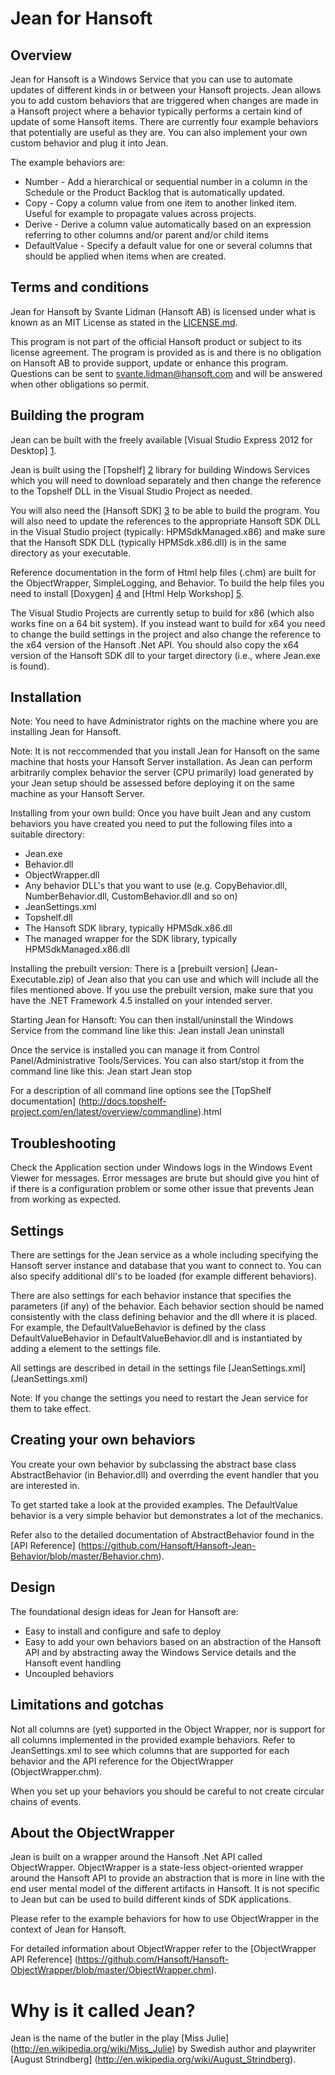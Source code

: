 Jean for Hansoft
================

Overview
--------
Jean for Hansoft is a Windows Service that you can use to automate  updates of different kinds in or between your Hansoft projects. Jean
allows you to add custom behaviors that are triggered when changes are made in a Hansoft project where a behavior typically performs a certain
kind of update of some Hansoft items. There are currently four example behaviors that potentially are useful as they are. You can also implement
your own custom behavior and plug it into Jean.

The example behaviors are:

* Number - Add a hierarchical or sequential number in a column in the Schedule or the Product Backlog  that is automatically updated. 
* Copy - Copy a column value from one item to another linked item. Useful for example to propagate values across projects.
* Derive - Derive a column value automatically based on an expression referring to other columns and/or parent and/or child items
* DefaultValue - Specify a default value for one or several columns that should be applied when items when are created.

Terms and conditions
--------------------
Jean for Hansoft by Svante Lidman (Hansoft AB) is licensed under what is known as an MIT License as stated in the [LICENSE.md](LICENSE.md).

This program is not part of the official Hansoft product or subject to its license agreement.
The program is provided as is and there is no obligation on Hansoft AB to provide support, update or enhance this program.
Questions can be sent to svante.lidman@hansoft.com and will be answered when other obligations so permit.

Building the program
--------------------
Jean can be built with the freely available [Visual Studio Express 2012 for Desktop] [1].

Jean is built using the [Topshelf] [2]
library for building Windows Services which you will need to download separately and then change the reference
to the Topshelf DLL in the Visual Studio Project as needed.

You will also need the [Hansoft SDK] [3] to be able to build the program. You will
also need to update the references to the appropriate 
Hansoft SDK DLL in the Visual Studio project (typically: HPMSdkManaged.x86) and make sure that the Hansoft SDK DLL (typically HPMSdk.x86.dll) is
in the same directory as your executable.

Reference documentation in the form of Html help files (.chm) are built for the ObjectWrapper, SimpleLogging, and Behavior.  To build the help files
you need to install [Doxygen] [4] and [Html Help Workshop] [5].

The Visual Studio Projects are currently setup to build for x86 (which also works fine on a 64 bit system). If you instead want to build for
x64 you need to change the build settings in the project and also change the reference to the x64 version of the Hansoft .Net API. You should
also copy the x64 version of the Hansoft SDK dll to your target directory (i.e., where Jean.exe is found).


[1]: http://www.microsoft.com/visualstudio/eng/products/visual-studio-express-for-windows-desktop  "Visual Studio Express 2012 for Desktop"
[2]: http://topshelf-project.com/                                                                  "TopShelf"
[3]: http://hansoft.com/support/downloads/                                                         "Hansoft SDK"
[4]: http://www.stack.nl/~dimitri/doxygen/                                                         "Doxygen"
[5]: http://www.microsoft.com/en-us/download/details.aspx?id=21138                                 "HTML Help Workshop"

Installation
------------
Note: You need to have Administrator rights on the machine where you are installing Jean for Hansoft.

Note: It is not reccommended that you install Jean for Hansoft on the same machine that hosts your Hansoft Server installation. As Jean
can perform arbitrarily complex behavior the server (CPU primarily) load generated by your Jean setup should be assessed before deploying it
on the same machine as your Hansoft Server. 

Installing from your own build:
Once you have built Jean and any custom behaviors you have created you need to put the following files into a suitable directory:
* Jean.exe
* Behavior.dll
* ObjectWrapper.dll
* Any behavior DLL's that you want to use (e.g. CopyBehavior.dll, NumberBehavior.dll, CustomBehavior.dll and so on)
* JeanSettings.xml
* Topshelf.dll
* The Hansoft SDK library, typically HPMSdk.x86.dll
* The managed wrapper for the SDK library, typically HPMSdkManaged.x86.dll

Installing the prebuilt version:
There is a [prebuilt version] (Jean-Executable.zip) of Jean also that you can use and which will include all the files mentioned above. If you use the prebuilt version, make sure
that you have the .NET Framework 4.5 installed on your intended server.

Starting Jean for Hansoft:
You can then install/uninstall the Windows Service from the command line like this:
	Jean install
	Jean uninstall

Once the service is installed you can manage it from Control Panel/Administrative Tools/Services. You can also start/stop it from the command line like this:
    Jean start
    Jean stop

For a description of all command line options see the [TopShelf documentation] (http://docs.topshelf-project.com/en/latest/overview/commandline).html

Troubleshooting
---------------
Check the Application section under Windows logs in the Windows Event Viewer for messages. Error messages are brute but should give you hint of
if there is a configuration problem or some other issue that prevents Jean from working as expected.

Settings
--------
There are settings for the Jean service as a whole including specifying the Hansoft server instance and database that you want to connect to.
You can also specify additional dll's to be loaded (for example different behaviors).

There are also settings for each behavior instance that specifies the parameters (if any) of the behavior. Each behavior section should be named
consistently with the class defining behavior and the dll where it is placed. For example, the DefaultValueBehavior is defined by the class
DefaultValueBehavior in DefaultValueBehavior.dll and is instantiated by adding a <DefaultValue> element to the settings file.

All settings are described in detail in the settings file [JeanSettings.xml] (JeanSettings.xml)

Note: If you change the settings you need to restart the Jean service for them to take effect.

Creating your own behaviors
---------------------------
You create your own behavior by subclassing the abstract base class AbstractBehavior (in Behavior.dll) and overrding the event handler
that you are interested in.

To get started take a look at the provided examples. The DefaultValue behavior is a very simple behavior but demonstrates a lot of the
mechanics.

Refer also to the detailed documentation of AbstractBehavior found in the [API Reference] (https://github.com/Hansoft/Hansoft-Jean-Behavior/blob/master/Behavior.chm).

Design
------
The foundational design ideas for Jean for Hansoft are:
* Easy to install and configure and safe to deploy
* Easy to add your own behaviors based on an abstraction of the Hansoft API and by abstracting away the Windows Service details and the
  Hansoft event handling
* Uncoupled behaviors

Limitations and gotchas
-----------------------
Not all columns are (yet) supported in the Object Wrapper, nor is support for all columns implemented in the provided example behaviors. Refer
to JeanSettings.xml to see which columns that are supported for each behavior and the API reference for the ObjectWrapper (ObjectWrapper.chm).

When you set up your behaviors you should be careful to not create circular chains of events.

About the ObjectWrapper
-----------------------
Jean is built on a wrapper around the Hansoft .Net API called ObjectWrapper. ObjectWrapper is a state-less object-oriented wrapper around the
Hansoft API to provide an abstraction that is more in line with the end user mental model of the different artifacts in Hansoft. It is not specific
to Jean but can be used to build different kinds of SDK applications.

Please refer to the example behaviors for how to use ObjectWrapper in the context of Jean for Hansoft.

For detailed information about ObjectWrapper refer to the [ObjectWrapper API Reference] (https://github.com/Hansoft/Hansoft-ObjectWrapper/blob/master/ObjectWrapper.chm).

Why is it called Jean?
======================
Jean is the name of the butler in the play [Miss Julie] (http://en.wikipedia.org/wiki/Miss_Julie) by Swedish author and playwriter
[August Strindberg] (http://en.wikipedia.org/wiki/August_Strindberg).  
